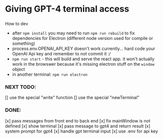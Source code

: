 # Giving GPT-4 terminal access

###

How to dev

- after `npm install` you may need to run `npm run rebuild` to fix dependencies for Electron (different node version used for compile or something)
- process.env.OPENAI_API_KEY doesn't work currently... hard code your OpenAI Api key and remember to not commit it :/
- `npm run start` - this will build and serve the react app. it won't actually work in the browswer because it's missing electron stuff on the `window` object
- in another terminal: `npm run electron`

### NEXT TODO:

[] use the special "write" function
[] use the special "newTerminal"

### DONE:

[x] pass messages from front end to back end
[x] fix mainWindow is not defined
[x] show terminal
[x] pass message to gpt4 and return result
[x] system prompt for gpt4
[x] handle gpt terminal input
[x] use .env for api key
